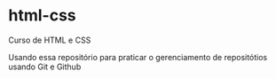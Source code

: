 # html-css
 Curso de HTML e CSS

 Usando essa repositório para praticar o gerenciamento de repositótios usando Git e Github
